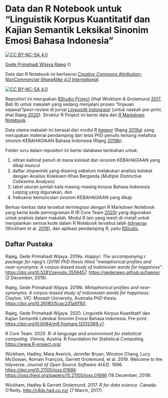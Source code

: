 
<!-- README.md is generated from README.Rmd. Please edit that file -->

# Data dan R Notebook untuk “Linguistik Korpus Kuantitatif dan Kajian Semantik Leksikal Sinonim Emosi Bahasa Indonesia”

<!-- badges: start -->

[![CC
BY-NC-SA 4.0](https://img.shields.io/badge/lisensi-CC%20BY--NC--SA%204.0-informational.svg)](https://creativecommons.org/licenses/by-nc-sa/4.0/)

[Gede Primahadi Wijaya
Rajeg](https://figshare.com/authors/Gede_Primahadi_Wijaya_Rajeg/1234749)
<a itemprop="sameAs" content="https://orcid.org/0000-0002-2047-8621" href="https://orcid.org/0000-0002-2047-8621" target="orcid.widget" rel="noopener noreferrer" style="vertical-align:top;"><img src="https://orcid.org/sites/default/files/images/orcid_16x16.png" style="width:1em;margin-right:.5em;" alt="ORCID iD icon"></a>

Data dan R Notebook ini berlisensi [*Creative Commons
Attribution-NonCommercial-ShareAlike 4.0
International*](https://creativecommons.org/licenses/by-nc-sa/4.0/).

[![CC
BY-NC-SA 4.0](https://licensebuttons.net/l/by-nc-sa/4.0/88x31.png)](https://creativecommons.org/licenses/by-nc-sa/4.0/)

<!-- badges: end -->

Repositori ini merupakan [RStudio
Project](https://support.rstudio.com/hc/en-us/articles/200526207-Using-Projects)
(lihat Wickham & Grolemund [2017](#ref-wickham_r_2017), Bab 8) untuk
makalah yang sedang menjalani proses “tinjauan sejawat”/*peer-review* di
jurnal [*Linguistik
Indonesia*](http://ojs.linguistik-indonesia.org/index.php/linguistik_indonesia))
(untuk naskah *pre-print*, lihat Rajeg [2020](#ref-Rajeg2020)). Struktur
R Project ini berisi data dan [R Markdown
Notebook](https://rmarkdown.rstudio.com/lesson-10.html).

Data utama makalah ini berasal dari modul R
[*happyr*](https://gederajeg.github.io/happyr/) (Rajeg
[2019](#ref-happyr2019)[a](#ref-happyr2019)) yang merupakan material
pendamping dari tesis PhD penulis tentang metafora sinonim KEBAHAGIAAN
Bahasa Indonesia (Rajeg
[2019](#ref-rajeg_metaphorical_2019)[b](#ref-rajeg_metaphorical_2019)).

Folder `data` dalam repositori ini berisi database tambahan untuk:

1.  sitiran kalimat penuh di mana kolokat dari sinonim KEBAHAGIAAN yang
    dikaji muncul
2.  daftar *stopwords* yang disaring sebelum melakukan analisis kolokat
    dengan Analisis Koleksem Khas Berganda (*Multiple Distinctive
    Collexeme Analysis*)
3.  tabel ukuran jumlah kata masing-masing korpus Bahasa Indonesia
    Leipzig yang digunakan, dan
4.  frekuensi kemunculan sinonim KEBAHAGIAAN yang dikaji

Berkas-berkas data tersebut terintegrasi dengan R Markdown Notebook yang
berisi kode pemrograman R (R Core Team [2020](#ref-rcore2020)) yang
digunakan untuk analisis dalam makalah. Modul R lain yang mesti
di-install untuk menjalankan semua kode dalam R Notebook tersebut ialah
[*tidyverse*](https://www.tidyverse.org) (Wickham et al.
[2019](#ref-wickham_welcome_2019)), dan aplikasi pendamping R, yaitu
[RStudio](https://rstudio.com).

## Daftar Pustaka

<div id="refs" class="references">

<div id="ref-happyr2019">

Rajeg, Gede Primahadi Wijaya. 2019a. *Happyr: The accompanying r package
for rajeg’s (2019) PhD thesis titled "metaphorical profiles and
near-synonyms: A corpus-based study of indonesian words for happiness"*.
<https://doi.org10.5281/zenodo.3559457>.
<https://gederajeg.github.io/happyr> (2 December, 2019).

</div>

<div id="ref-rajeg_metaphorical_2019">

Rajeg, Gede Primahadi Wijaya. 2019b. *Metaphorical profiles and
near-synonyms: A corpus-based study of indonesian words for happiness*.
Clayton, VIC: Monash University, Australia PhD thesis.
<https://doi.org10.26180/5cac231a97fb1>.

</div>

<div id="ref-Rajeg2020">

Rajeg, Gede Primahadi Wijaya. 2020. Linguistik Korpus Kuantitatif dan
Kajian Semantik Leksikal Sinonim Emosi Bahasa Indonesia. Pre-print.
<https://doi.org10.6084/m9.figshare.12012369.v1>.

</div>

<div id="ref-rcore2020">

R Core Team. 2020. *R: A language and environment for statistical
computing*. Vienna, Austria: R Foundation for Statistical Computing.
<https://www.R-project.org/>.

</div>

<div id="ref-wickham_welcome_2019">

Wickham, Hadley, Mara Averick, Jennifer Bryan, Winston Chang, Lucy
McGowan, Romain François, Garrett Grolemund, et al. 2019. Welcome to the
tidyverse. *Journal of Open Source Software* 4(43). 1686.
<https://doi.org10.21105/joss.01686>.
<https://joss.theoj.org/papers/10.21105/joss.01686> (18 December, 2019).

</div>

<div id="ref-wickham_r_2017">

Wickham, Hadley & Garrett Grolemund. 2017. *R for data science*. Canada:
O’Reilly. <http://r4ds.had.co.nz/> (7 March, 2017).

</div>

</div>
